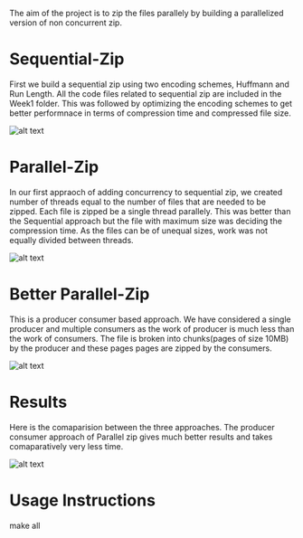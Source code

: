 The aim of the project is to zip the files parallely by building a parallelized version of non concurrent zip.
# Sequential-Zip
First we build a sequential zip using two encoding schemes, Huffmann and Run Length. All the code files related to sequential zip are included in the Week1 folder. 
This was followed by optimizing the encoding schemes to get better performnace in terms of compression time and compressed file size.

![alt text](https://drive.google.com/uc?export=view&id=1BKiDVV7WW3lvMr8sCtwONoIEyRCnLjhc)

# Parallel-Zip
In our first appraoch of adding concurrency to sequential zip, we created number of threads equal to the number of files that are needed to be zipped. Each file is zipped be a single thread parallely. This was better than the Sequential approach but the file with maximum size was deciding the compression time. As the files can be of unequal sizes, work was not equally divided between threads. 

![alt text](https://drive.google.com/uc?export=view&id=1OCBYqB6Gz7mM2IbEgnY6NDqGSLH6Fn_S)

# Better Parallel-Zip
This is a producer consumer based approach. We have considered a single producer and multiple consumers as the work of producer is much less than the work of consumers.
The file is broken into chunks(pages of size 10MB) by the producer and these pages pages are zipped by the consumers.

![alt text](https://drive.google.com/uc?export=view&id=1sJVWQPRXGkyDXMQ6nMWxvZgc9crkPzn4)

# Results
Here is the comaparision between the three approaches. The producer consumer approach of Parallel zip gives much better results and takes comaparatively very less time.

![alt text](https://drive.google.com/uc?export=view&id=1AXYSHSz5EwBV5i4TRODA5u_EhnX_tkCB)

# Usage Instructions
make all
